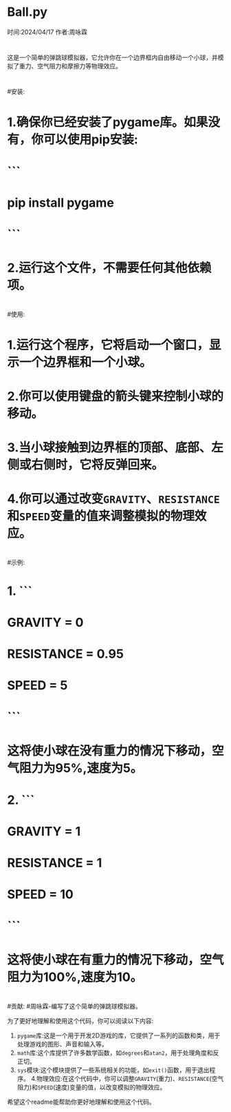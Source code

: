 # Ball.py
时间:2024/04/17
作者:周咏霖
#
这是一个简单的弹跳球模拟器，它允许你在一个边界框内自由移动一个小球，并模拟了重力、空气阻力和摩擦力等物理效应。
#
#安装:
# 1.确保你已经安装了pygame库。如果没有，你可以使用pip安装:
#   ```
#   pip install pygame
#   ```
# 2.运行这个文件，不需要任何其他依赖项。
#
#使用:
# 1.运行这个程序，它将启动一个窗口，显示一个边界框和一个小球。
# 2.你可以使用键盘的箭头键来控制小球的移动。
# 3.当小球接触到边界框的顶部、底部、左侧或右侧时，它将反弹回来。
# 4.你可以通过改变`GRAVITY`、`RESISTANCE`和`SPEED`变量的值来调整模拟的物理效应。
#
#示例:
# 1. ```
#   GRAVITY = 0
#   RESISTANCE = 0.95
#   SPEED = 5
#   ```
#   这将使小球在没有重力的情况下移动，空气阻力为95%,速度为5。
#
# 2. ```
#   GRAVITY = 1
#   RESISTANCE = 1
#   SPEED = 10
#   ```
#   这将使小球在有重力的情况下移动，空气阻力为100%,速度为10。
#
#贡献:
#周咏霖-编写了这个简单的弹跳球模拟器。

为了更好地理解和使用这个代码，你可以阅读以下内容:

1. `pygame`库:这是一个用于开发2D游戏的库，它提供了一系列的函数和类，用于处理游戏的图形、声音和输入等。
2. `math`库:这个库提供了许多数学函数，如`degrees`和`atan2`，用于处理角度和反正切。
3. `sys`模块:这个模块提供了一些系统相关的功能，如`exit()`函数，用于退出程序。
4.物理效应:在这个代码中，你可以调整`GRAVITY`(重力)、`RESISTANCE`(空气阻力)和`SPEED`(速度)变量的值，以改变模拟的物理效应。

希望这个readme能帮助你更好地理解和使用这个代码。
